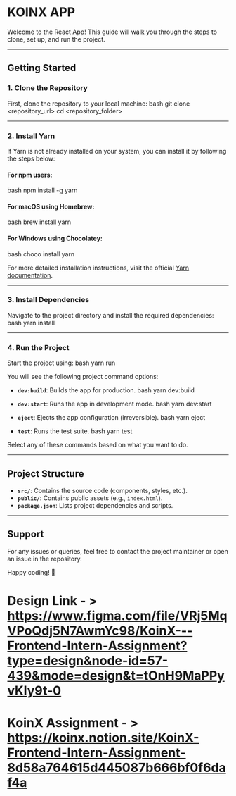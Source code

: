 # KOINX APP

Welcome to the React App! This guide will walk you through the steps to clone, set up, and run the project.

---

## **Getting Started**

### **1. Clone the Repository**
First, clone the repository to your local machine:
bash
git clone <repository_url>
cd <repository_folder>


---

### **2. Install Yarn**
If Yarn is not already installed on your system, you can install it by following the steps below:

#### **For npm users:**
bash
npm install -g yarn


#### **For macOS using Homebrew:**
bash
brew install yarn


#### **For Windows using Chocolatey:**
bash
choco install yarn


For more detailed installation instructions, visit the official [Yarn documentation](https://classic.yarnpkg.com/en/docs/install).

---

### **3. Install Dependencies**
Navigate to the project directory and install the required dependencies:
bash
yarn install


---

### **4. Run the Project**
Start the project using:
bash
yarn run


You will see the following project command options:

- **`dev:build`**: Builds the app for production.
  bash
  yarn dev:build
  

- **`dev:start`**: Runs the app in development mode.
  bash
  yarn dev:start
  

- **`eject`**: Ejects the app configuration (irreversible).
  bash
  yarn eject
  

- **`test`**: Runs the test suite.
  bash
  yarn test
  

Select any of these commands based on what you want to do.

---

## **Project Structure**
- **`src/`**: Contains the source code (components, styles, etc.).
- **`public/`**: Contains public assets (e.g., `index.html`).
- **`package.json`**: Lists project dependencies and scripts.

---

## **Support**
For any issues or queries, feel free to contact the project maintainer or open an issue in the repository.

Happy coding! 🚀

# Design Link - > https://www.figma.com/file/VRj5MqVPoQdj5N7AwmYc98/KoinX---Frontend-Intern-Assignment?type=design&node-id=57-439&mode=design&t=tOnH9MaPPyvKIy9t-0

# KoinX Assignment - > https://koinx.notion.site/KoinX-Frontend-Intern-Assignment-8d58a764615d445087b666bf0f6daf4a
